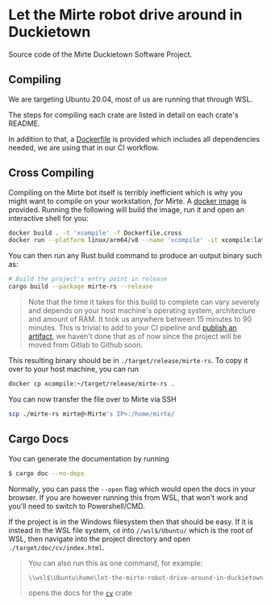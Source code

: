 # Let the Mirte robot drive around in Duckietown

Source code of the Mirte Duckietown Software Project.

## Compiling

We are targeting Ubuntu 20.04, most of us are running that through WSL.

The steps for compiling each crate are listed in detail on each crate's README.

In addition to that, a [Dockerfile](./Dockerfile) is provided which includes all dependencies
needed, we are using that in our CI workflow.

## Cross Compiling

Compiling on the Mirte bot itself is terribly inefficient which is why you might want to compile
on your workstation, *for* Mirte. A [docker image](./Dockerfile.cross) is provided. Running the
following will build the image, run it and open an interactive shell for you:

```sh
docker build . -t 'xcompile' -f Dockerfile.cross
docker run --platform linux/arm64/v8 --name 'xcompile' -it xcompile:latest bash
```

You can then run any Rust build command to produce an output binary such as:

```sh
# Build the project's entry point in release
cargo build --package mirte-rs --release
```

> Note that the time it takes for this build to complete can vary severely and depends on your
> host machine's operating system, architecture and amount of RAM. It took us anywhere between
> 15 minutes to 90 minutes. This is trivial to add to your CI pipeline and
> [publish an artifact](https://github.com/actions/upload-artifact#upload-an-individual-file),
> we haven't done that as of now since the project will be moved from Gitlab to Github soon.

This resulting binary should be in `./target/release/mirte-rs`. To copy it over to your host
machine, you can run 

```sh
docker cp xcompile:~/target/release/mirte-rs .
```

You can now transfer the file over to Mirte via SSH

```sh
scp ./mirte-rs mirte@<Mirte's IP>:/home/mirte/
```

## Cargo Docs

You can generate the documentation by running

```sh
$ cargo doc --no-deps
```

Normally, you can pass the `--open` flag which would open the docs in your browser. If you are
however running this from WSL, that won't work and you'll need to switch to Powershell/CMD.

If the project is in the Windows filesystem then that should be easy. If it is instead in the WSL
file system, `cd` into `//wsl$/Ubuntu/` which is the root of WSL, then navigate into the project
directory and open `./target/doc/cv/index.html`.

> You can also run this as one command, for example:
> 
> ```sh
> \\wsl$\Ubuntu\home\let-the-mirte-robot-drive-around-in-duckietown\target\doc\cv\index.html
> ```
> opens the docs for the [`cv`](./cv/) crate

